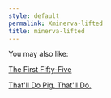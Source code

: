 ```yaml
---
style: default
permalink: Xminerva-lifted
title: minerva-lifted
---
```

You may also like:

[The First Fifty-Five](http://scp-wiki.net/first55)

[That'll Do Pig. That'll Do.](http://scp-wiki.net/that-ll-do-pig-that-ll-do)
